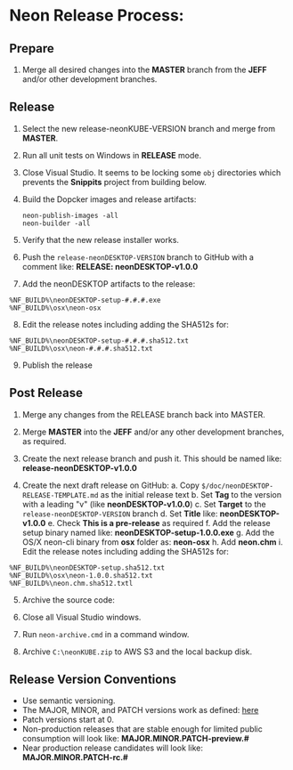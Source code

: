 # Neon Release Process:

## Prepare

1. Merge all desired changes into the **MASTER** branch from the **JEFF** and/or other development branches.

## Release 

1. Select the new release-neonKUBE-VERSION branch and merge from **MASTER**.

2. Run all unit tests on Windows in **RELEASE** mode.

3. Close Visual Studio.  It seems to be locking some `obj` directories which prevents the **Snippits** project from building below.

4. Build the Dopcker images and release artifacts:
   ```
   neon-publish-images -all
   neon-builder -all
   ```

5. Verify that the new release installer works.

6. Push the `release-neonDESKTOP-VERSION` branch to GitHub with a comment like: **RELEASE: neonDESKTOP-v1.0.0**

7. Add the neonDESKTOP artifacts to the release:
  ```
  %NF_BUILD%\neonDESKTOP-setup-#.#.#.exe
  %NF_BUILD%\osx\neon-osx
  ```

8. Edit the release notes including adding the SHA512s for:
  ```
  %NF_BUILD%\neonDESKTOP-setup-#.#.#.sha512.txt
  %NF_BUILD%\osx\neon-#.#.#.sha512.txt
  ```

9. Publish the release

## Post Release

1. Merge any changes from the RELEASE branch back into MASTER.

2. Merge **MASTER** into the **JEFF** and/or any other development branches, as required.

3. Create the next release branch and push it. This should be named like: **release-neonDESKTOP-v1.0.0**

4. Create the next draft release on GitHub:
  a. Copy `$/doc/neonDESKTOP-RELEASE-TEMPLATE.md` as the initial release text
  b. Set **Tag** to the version with a leading "v" (like **neonDESKTOP-v1.0.0**)
  c. Set **Target** to the `release-neonDESKTOP-VERSION` branch
  d. Set **Title** like: **neonDESKTOP-v1.0.0**
  e. Check **This is a pre-release** as required
  f. Add the release setup binary named like: **neonDESKTOP-setup-1.0.0.exe**
  g. Add the OS/X neon-cli binary from **osx** folder as: **neon-osx** 
  h. Add **neon.chm**
  i. Edit the release notes including adding the SHA512s for:
  ```
  %NF_BUILD%\neonDESKTOP-setup.sha512.txt
  %NF_BUILD%\osx\neon-1.0.0.sha512.txt
  %NF_BUILD%\neon.chm.sha512.txtl
  ```

5. Archive the source code:

  1. Close all Visual Studio windows.
  2. Run `neon-archive.cmd` in a command window.
  3. Archive `C:\neonKUBE.zip` to AWS S3 and the local backup disk.

## Release Version Conventions

* Use semantic versioning.
* The MAJOR, MINOR, and PATCH versions work as defined: [here](https://semver.org/)
* Patch versions start at 0.
* Non-production releases that are stable enough for limited public consumption will look like: **MAJOR.MINOR.PATCH-preview.#**
* Near production release candidates will look like: **MAJOR.MINOR.PATCH-rc.#**

